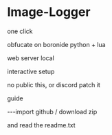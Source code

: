 # Image-Logger
one click

obfucate on boronide python + lua

web server local

interactive setup

no public this, or discord patch it


guide

---import github / download zip

and read  the readme.txt

